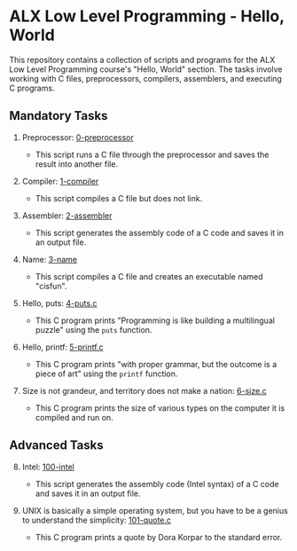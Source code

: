 # ALX Low Level Programming - Hello, World

This repository contains a collection of scripts and programs for the ALX Low Level Programming course's "Hello, World" section. The tasks involve working with C files, preprocessors, compilers, assemblers, and executing C programs.

## Mandatory Tasks

1. Preprocessor: [0-preprocessor](https://github.com/kweenDev/alx-low_level_programming/blob/main/0x00-hello_world/0-preprocessor)

   - This script runs a C file through the preprocessor and saves the result into another file.

2. Compiler: [1-compiler](https://github.com/kweenDev/alx-low_level_programming/blob/main/0x00-hello_world/1-compiler)

   - This script compiles a C file but does not link.

3. Assembler: [2-assembler](https://github.com/kweenDev/alx-low_level_programming/blob/main/0x00-hello_world/2-assembler)

   - This script generates the assembly code of a C code and saves it in an output file.

4. Name: [3-name](https://github.com/kweenDev/alx-low_level_programming/blob/main/0x00-hello_world/3-name)

   - This script compiles a C file and creates an executable named "cisfun".

5. Hello, puts: [4-puts.c](https://github.com/kweenDev/alx-low_level_programming/blob/main/0x00-hello_world/4-puts.c)

   - This C program prints "Programming is like building a multilingual puzzle" using the `puts` function.

6. Hello, printf: [5-printf.c](https://github.com/kweenDev/alx-low_level_programming/blob/main/0x00-hello_world/5-printf.c)

   - This C program prints "with proper grammar, but the outcome is a piece of art" using the `printf` function.

7. Size is not grandeur, and territory does not make a nation: [6-size.c](https://github.com/kweenDev/alx-low_level_programming/blob/main/0x00-hello_world/6-size.c)

   - This C program prints the size of various types on the computer it is compiled and run on.

## Advanced Tasks

8. Intel: [100-intel](https://github.com/kweenDev/alx-low_level_programming/blob/main/0x00-hello_world/100-intel)

   - This script generates the assembly code (Intel syntax) of a C code and saves it in an output file.

9. UNIX is basically a simple operating system, but you have to be a genius to understand the simplicity: [101-quote.c](https://github.com/kweenDev/alx-low_level_programming/blob/main/0x00-hello_world/100-intel)

   - This C program prints a quote by Dora Korpar to the standard error.


